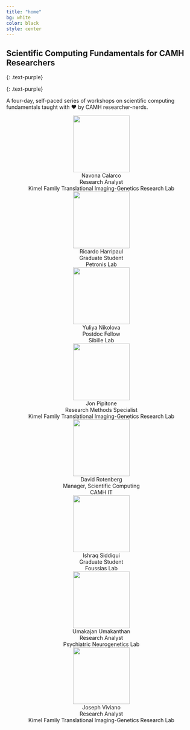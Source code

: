 ```yaml
---
title: "home"
bg: white
color: black
style: center
---
```


## Scientific Computing Fundamentals for CAMH Researchers
{: .text-purple}

<span class="fa-stack subtlecircle" style="font-size:100px; background:rgba(255,166,0,0.1)">
  <i class="fa fa-circle fa-stack-2x text-white"></i>
  <i class="fa fa-flask fa-stack-1x text-orange"></i>
</span>

{: .text-purple}

A four-day, self-paced series of workshops on scientific computing fundamentals
taught with ♥ by CAMH researcher-nerds. 


<div style="margin-left: auto; margin-right: auto; text-align: center;">
  <div class="headshot">
  <img class="img-circle" width="150px" src="https://0.academia-photos.com/2059125/3929716/4594456/s200_navona.calarco.png"/>
  <div class="headshot-name">Navona Calarco</div>
  <div class="headshot-title">Research Analyst<br/>
  Kimel Family Translational Imaging-Genetics Research Lab
  </div>
  </div >

  <div class="headshot">
  <img class="img-circle" width="150px" src="http://nexus1492.eu/wp-content/plugins/smartcat_our_team/inc/img/noprofile.jpg"/>
  <div class="headshot-name">Ricardo Harripaul</div>
  <div class="headshot-title">Graduate Student<br/>
  Petronis Lab 
  </div>
  </div>

  <div class="headshot">
  <img class="img-circle" width="150px" src="http://i1.rgstatic.net/ii/profile.image/AS%3A273557691301895@1442232644397_l"/>
  <div class="headshot-name">Yuliya Nikolova</div>
  <div class="headshot-title">Postdoc Fellow<br/>
  Sibille Lab 
  </div>
  </div >

  <div class="headshot">
  <img class="img-circle" width="150px" src="http://jon.pipitone.ca/headshot2.jpg"/>
  <div class="headshot-name">Jon Pipitone</div>
  <div class="headshot-title">Research Methods Specialist<br/>
  Kimel Family Translational Imaging-Genetics Research Lab
  </div>
  </div >

  <div class="headshot">
  <img class="img-circle" width="150px" src="https://media.licdn.com/mpr/mpr/shrinknp_400_400/AAEAAQAAAAAAAANKAAAAJGVlZjBlZjRhLTVjMTktNGJhNi1hZTM1LTFkODVkYWM3MDU5NQ.jpg"/>
  <div class="headshot-name">David Rotenberg</div>
  <div class="headshot-title">Manager, Scientific Computing<br/>
  CAMH IT</div>
  </div>

  <div class="headshot">
  <img class="img-circle" width="150px" src="http://nexus1492.eu/wp-content/plugins/smartcat_our_team/inc/img/noprofile.jpg"/>
  <div class="headshot-name">Ishraq Siddiqui</div>
  <div class="headshot-title">Graduate Student<br/>
  Foussias Lab 
  </div>
  </div>


  <div class="headshot">
  <img class="img-circle" width="150px" src="http://research.camh.net/pgx/images/profile-Umakajan-Umakanthan.jpg"/>
  <div class="headshot-name">Umakajan Umakanthan</div>
  <div class="headshot-title">Research Analyst<br/>
  Psychiatric Neurogenetics Lab 
  </div>
  </div>

  <div class="headshot">
  <img class="img-circle" width="150px" src="http://www.yorku.ca/grturner/images/joseph.jpg"/>
  <div class="headshot-name">Joseph Viviano</div>
  <div class="headshot-title">Research Analyst<br/>
  Kimel Family Translational Imaging-Genetics Research Lab
  </div>
  </div >

</div>

